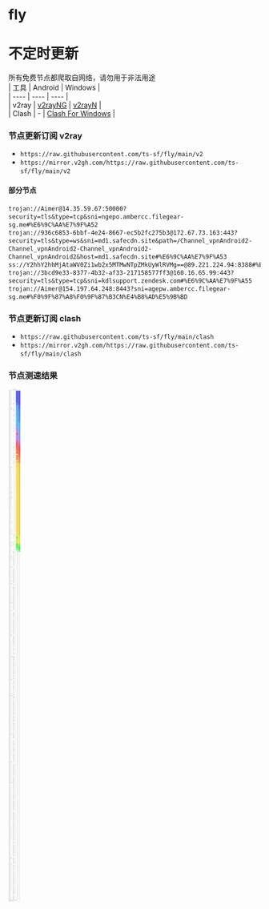 # fly
# 不定时更新
所有免费节点都爬取自网络，请勿用于非法用途  
|  工具  | Android  | Windows  |  
|  ----  | ----   | ----  |  
| v2ray  | [v2rayNG](https://github.com/2dust/v2rayNG/releases) | [v2rayN](https://github.com/2dust/v2rayN/releases) |  
| Clash  | - | [Clash For Windows](https://github.com/2dust/clashN/releases) | 
  
### 节点更新订阅  v2ray
- `https://raw.githubusercontent.com/ts-sf/fly/main/v2`  
- `https://mirror.v2gh.com/https://raw.githubusercontent.com/ts-sf/fly/main/v2`  

#### 部分节点  
``` 
trojan://Aimer@14.35.59.67:50000?security=tls&type=tcp&sni=ngepo.ambercc.filegear-sg.me#%E6%9C%AA%E7%9F%A52
trojan://936c6853-6bbf-4e24-8667-ec5b2fc275b3@172.67.73.163:443?security=tls&type=ws&sni=md1.safecdn.site&path=/Channel_vpnAndroid2-Channel_vpnAndroid2-Channel_vpnAndroid2-Channel_vpnAndroid2&host=md1.safecdn.site#%E6%9C%AA%E7%9F%A53
ss://Y2hhY2hhMjAtaWV0Zi1wb2x5MTMwNTpZMkUyWlRVMg==@89.221.224.94:8388#%E6%9C%AA%E7%9F%A54%20416.0KB%2Fs
trojan://3bcd9e33-8377-4b32-af33-217158577ff3@160.16.65.99:443?security=tls&type=tcp&sni=kdlsupport.zendesk.com#%E6%9C%AA%E7%9F%A55
trojan://Aimer@154.197.64.248:8443?sni=agepw.ambercc.filegear-sg.me#%F0%9F%87%A8%F0%9F%87%B3CN%E4%B8%AD%E5%9B%BD
```
### 节点更新订阅  clash
- `https://raw.githubusercontent.com/ts-sf/fly/main/clash`  
- `https://mirror.v2gh.com/https://raw.githubusercontent.com/ts-sf/fly/main/clash`  

### 节点测速结果
![image](traffic.png)
